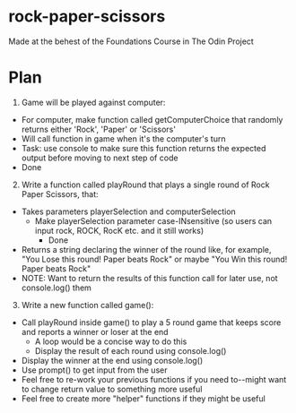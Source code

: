 # rock-paper-scissors
Made at the behest of the Foundations Course in The Odin Project

# Plan
1. Game will be played against computer:

- For computer, make function called getComputerChoice that randomly returns either 'Rock', 'Paper' or 'Scissors'
- Will call function in game when it's the computer's turn
- Task: use console to make sure this function returns the expected output before moving to next step of code
- Done

2. Write a function called playRound that plays a single round of Rock Paper Scissors, that:

- Takes parameters playerSelection and computerSelection
    - Make playerSelection parameter case-INsensitive (so users can input rock, ROCK, RocK etc. and it still works)
        - Done
- Returns a string declaring the winner of the round like, for example, "You Lose this round! Paper beats Rock" or maybe "You Win this round! Paper beats Rock"
- NOTE: Want to return the results of this function call for later use, not console.log() them

3. Write a new function called game():

- Call playRound inside game() to play a 5 round game that keeps score and reports a winner or loser at the end
    - A loop would be a concise way to do this
    - Display the result of each round using console.log()
- Display the winner at the end using console.log()
- Use prompt() to get input from the user
- Feel free to re-work your previous functions if you need to--might want to change return value to something more useful
- Feel free to create more "helper" functions if they might be useful
